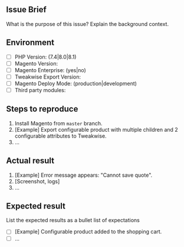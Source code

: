 Issue Brief
--
What is the purpose of this issue? Explain the background context.

Environment
--
- [ ] PHP Version: (7.4|8.0|8.1)
- [ ] Magento Version:
- [ ] Magento Enterprise: (yes|no)
- [ ] Tweakwise Export Version:
- [ ] Magento Deploy Mode: (production|development)
- [ ] Third party modules:

Steps to reproduce
--
1. Install Magento from `master` branch.
2. [Example] Export configurable product with multiple children and 2 configurable attributes to Tweakwise.
4. ...

Actual result
--
1. [Example] Error message appears: "Cannot save quote".
2. [Screenshot, logs]
3. ...

Expected result
--
List the expected results as a bullet list of expectations
- [ ] [Example] Configurable product added to the shopping cart.
- [ ] ...
